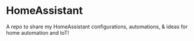 # HomeAssistant

A repo to share my HomeAssistant configurations, automations, & ideas for home automation and IoT!
